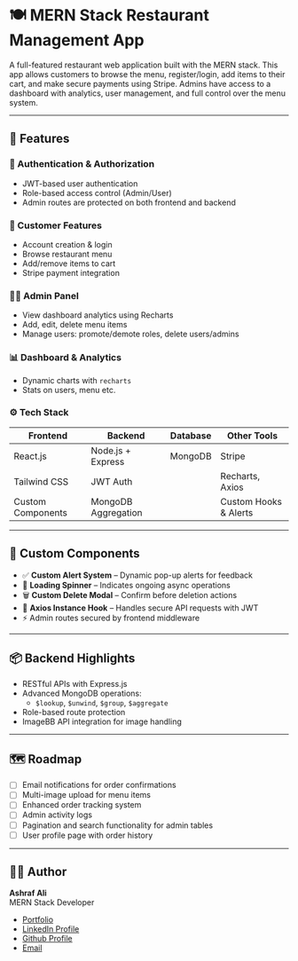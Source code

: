 # 🍽️ MERN Stack Restaurant Management App

A full-featured restaurant web application built with the MERN stack. This app allows customers to browse the menu, register/login, add items to their cart, and make secure payments using Stripe. Admins have access to a dashboard with analytics, user management, and full control over the menu system.

---

## 🚀 Features

### 🔐 Authentication & Authorization
- JWT-based user authentication
- Role-based access control (Admin/User)
- Admin routes are protected on both frontend and backend

### 🛒 Customer Features
- Account creation & login
- Browse restaurant menu
- Add/remove items to cart
- Stripe payment integration

### 🧑‍💼 Admin Panel
- View dashboard analytics using Recharts
- Add, edit, delete menu items
- Manage users: promote/demote roles, delete users/admins

### 📊 Dashboard & Analytics
- Dynamic charts with `recharts`
- Stats on users, menu etc.

### ⚙️ Tech Stack

| Frontend        | Backend           | Database | Other Tools         |
|----------------|-------------------|----------|----------------------|
| React.js        | Node.js + Express | MongoDB  | Stripe  |
| Tailwind CSS    | JWT Auth          |  | Recharts, Axios      |
| Custom Components | MongoDB Aggregation |   | Custom Hooks & Alerts |

---

## 🧩 Custom Components

- ✅ **Custom Alert System** – Dynamic pop-up alerts for feedback
- 🔁 **Loading Spinner** – Indicates ongoing async operations
- 🗑️ **Custom Delete Modal** – Confirm before deletion actions
- 🔐 **Axios Instance Hook** – Handles secure API requests with JWT
- ⚡ Admin routes secured by frontend middleware

---

## 📦 Backend Highlights

- RESTful APIs with Express.js
- Advanced MongoDB operations:
  - `$lookup`, `$unwind`, `$group`, `$aggregate`
- Role-based route protection
- ImageBB API integration for image handling

---

## 🗺️ Roadmap

- [ ] Email notifications for order confirmations
- [ ] Multi-image upload for menu items
- [ ] Enhanced order tracking system
- [ ] Admin activity logs
- [ ] Pagination and search functionality for admin tables
- [ ] User profile page with order history

---

## 👨‍💻 Author

**Ashraf Ali**  
MERN Stack Developer  

- [Portfolio](https://ashraf-portfolio-wd.web.app)  
- [LinkedIn Profile](https://www.linkedin.com/in/ashrafalibutex42)  
- [Github Profile](https://github.com/nishathub)  
- [Email](mailto:ashraf.ali.butex42@gmail.coma)  

